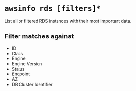 # `awsinfo rds [filters]*`

List all or filtered RDS instances with their most important data.

## Filter matches against

* ID
* Class
* Engine
* Engine Version
* Status
* Endpoint
* AZ
* DB Cluster Identifier
